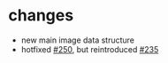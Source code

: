 # changes

- new main image data structure
- hotfixed [#250](https://github.com/Mastbau-FN/inspector/issues/250), but reintroduced [#235](https://github.com/Mastbau-FN/inspector/issues/235)
